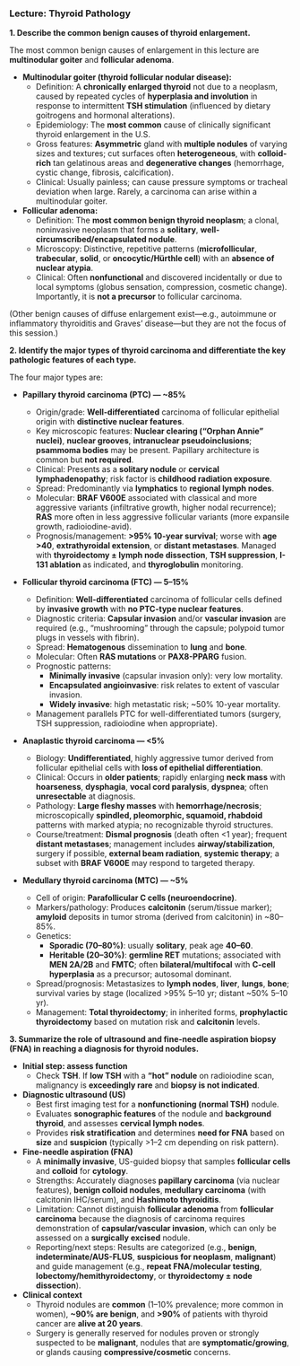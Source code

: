 ### Lecture: Thyroid Pathology

**1. Describe the common benign causes of thyroid enlargement.**

The most common benign causes of enlargement in this lecture are **multinodular goiter** and **follicular adenoma**.

- **Multinodular goiter (thyroid follicular nodular disease):**
  - Definition: A **chronically enlarged thyroid** not due to a neoplasm, caused by repeated cycles of **hyperplasia and involution** in response to intermittent **TSH stimulation** (influenced by dietary goitrogens and hormonal alterations).
  - Epidemiology: The **most common** cause of clinically significant thyroid enlargement in the U.S.
  - Gross features: **Asymmetric** gland with **multiple nodules** of varying sizes and textures; cut surfaces often **heterogeneous**, with **colloid-rich** tan gelatinous areas and **degenerative changes** (hemorrhage, cystic change, fibrosis, calcification).
  - Clinical: Usually painless; can cause pressure symptoms or tracheal deviation when large. Rarely, a carcinoma can arise within a multinodular goiter.
- **Follicular adenoma:**
  - Definition: The **most common benign thyroid neoplasm**; a clonal, noninvasive neoplasm that forms a **solitary**, **well-circumscribed/encapsulated nodule**.
  - Microscopy: Distinctive, repetitive patterns (**microfollicular**, **trabecular**, **solid**, or **oncocytic/Hürthle cell**) with an **absence of nuclear atypia**.
  - Clinical: Often **nonfunctional** and discovered incidentally or due to local symptoms (globus sensation, compression, cosmetic change). Importantly, it is **not a precursor** to follicular carcinoma.

(Other benign causes of diffuse enlargement exist—e.g., autoimmune or inflammatory thyroiditis and Graves’ disease—but they are not the focus of this session.)

**2. Identify the major types of thyroid carcinoma and differentiate the key pathologic features of each type.**

The four major types are:

- **Papillary thyroid carcinoma (PTC) — ~85%**
  - Origin/grade: **Well-differentiated** carcinoma of follicular epithelial origin with **distinctive nuclear features**.
  - Key microscopic features: **Nuclear clearing (“Orphan Annie” nuclei)**, **nuclear grooves**, **intranuclear pseudoinclusions**; **psammoma bodies** may be present. Papillary architecture is common but **not required**.
  - Clinical: Presents as a **solitary nodule** or **cervical lymphadenopathy**; risk factor is **childhood radiation exposure**.
  - Spread: Predominantly via **lymphatics** to **regional lymph nodes**.
  - Molecular: **BRAF V600E** associated with classical and more aggressive variants (infiltrative growth, higher nodal recurrence); **RAS** more often in less aggressive follicular variants (more expansile growth, radioiodine-avid).
  - Prognosis/management: **>95% 10-year survival**; worse with **age >40**, **extrathyroidal extension**, or **distant metastases**. Managed with **thyroidectomy ± lymph node dissection**, **TSH suppression**, **I-131 ablation** as indicated, and **thyroglobulin** monitoring.

- **Follicular thyroid carcinoma (FTC) — 5–15%**
  - Definition: **Well-differentiated** carcinoma of follicular cells defined by **invasive growth** with **no PTC-type nuclear features**.
  - Diagnostic criteria: **Capsular invasion** and/or **vascular invasion** are required (e.g., “mushrooming” through the capsule; polypoid tumor plugs in vessels with fibrin).
  - Spread: **Hematogenous** dissemination to **lung** and **bone**.
  - Molecular: Often **RAS mutations** or **PAX8-PPARG** fusion.
  - Prognostic patterns:
    - **Minimally invasive** (capsular invasion only): very low mortality.
    - **Encapsulated angioinvasive**: risk relates to extent of vascular invasion.
    - **Widely invasive**: high metastatic risk; ~50% 10-year mortality.
  - Management parallels PTC for well-differentiated tumors (surgery, TSH suppression, radioiodine when appropriate).

- **Anaplastic thyroid carcinoma — <5%**
  - Biology: **Undifferentiated**, highly aggressive tumor derived from follicular epithelial cells with **loss of epithelial differentiation**.
  - Clinical: Occurs in **older patients**; rapidly enlarging **neck mass** with **hoarseness**, **dysphagia**, **vocal cord paralysis**, **dyspnea**; often **unresectable** at diagnosis.
  - Pathology: **Large fleshy masses** with **hemorrhage/necrosis**; microscopically **spindled, pleomorphic, squamoid, rhabdoid** patterns with marked atypia; no recognizable thyroid structures.
  - Course/treatment: **Dismal prognosis** (death often <1 year); frequent **distant metastases**; management includes **airway/stabilization**, surgery if possible, **external beam radiation**, **systemic therapy**; a subset with **BRAF V600E** may respond to targeted therapy.

- **Medullary thyroid carcinoma (MTC) — ~5%**
  - Cell of origin: **Parafollicular C cells (neuroendocrine)**.
  - Markers/pathology: Produces **calcitonin** (serum/tissue marker); **amyloid** deposits in tumor stroma (derived from calcitonin) in ~80–85%.
  - Genetics:
    - **Sporadic (70–80%)**: usually **solitary**, peak age **40–60**.
    - **Heritable (20–30%)**: **germline RET** mutations; associated with **MEN 2A/2B** and **FMTC**; often **bilateral/multifocal** with **C-cell hyperplasia** as a precursor; autosomal dominant.
  - Spread/prognosis: Metastasizes to **lymph nodes**, **liver**, **lungs**, **bone**; survival varies by stage (localized >95% 5–10 yr; distant ~50% 5–10 yr).
  - Management: **Total thyroidectomy**; in inherited forms, **prophylactic thyroidectomy** based on mutation risk and **calcitonin** levels.

**3. Summarize the role of ultrasound and fine-needle aspiration biopsy (FNA) in reaching a diagnosis for thyroid nodules.**

- **Initial step: assess function**
  - Check **TSH**. If **low TSH** with a **“hot” nodule** on radioiodine scan, malignancy is **exceedingly rare** and **biopsy is not indicated**.
- **Diagnostic ultrasound (US)**
  - Best first imaging test for a **nonfunctioning (normal TSH)** nodule.
  - Evaluates **sonographic features** of the nodule and **background thyroid**, and assesses **cervical lymph nodes**.
  - Provides **risk stratification** and determines **need for FNA** based on **size** and **suspicion** (typically >1–2 cm depending on risk pattern).
- **Fine-needle aspiration (FNA)**
  - A **minimally invasive**, US-guided biopsy that samples **follicular cells** and **colloid** for **cytology**.
  - Strengths: Accurately diagnoses **papillary carcinoma** (via nuclear features), **benign colloid nodules**, **medullary carcinoma** (with calcitonin IHC/serum), and **Hashimoto thyroiditis**.
  - Limitation: Cannot distinguish **follicular adenoma** from **follicular carcinoma** because the diagnosis of carcinoma requires demonstration of **capsular/vascular invasion**, which can only be assessed on a **surgically excised** nodule.
  - Reporting/next steps: Results are categorized (e.g., **benign**, **indeterminate/AUS-FLUS**, **suspicious for neoplasm**, **malignant**) and guide management (e.g., **repeat FNA/molecular testing**, **lobectomy/hemithyroidectomy**, or **thyroidectomy ± node dissection**).
- **Clinical context**
  - Thyroid nodules are **common** (1–10% prevalence; more common in women), **~90% are benign**, and **>90%** of patients with thyroid cancer are **alive at 20 years**.
  - Surgery is generally reserved for nodules proven or strongly suspected to be **malignant**, nodules that are **symptomatic/growing**, or glands causing **compressive/cosmetic** concerns.